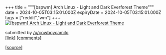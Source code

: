 +++
title = """[bspwm] Arch Linux - Light and Dark Everforest Theme"""
date = 2024-10-05T03:15:01.000Z
expiryDate = 2024-10-05T03:15:01.000Z
tags = ["reddit","wm"]
+++
[![[bspwm] Arch Linux - Light and Dark Everforest Theme](https://preview.redd.it/wrla617ouusd1.png?width=640&crop=smart&auto=webp&s=ff7ffcb3eaa5074098313684fe566389d3cbe17f "[bspwm] Arch Linux - Light and Dark Everforest Theme")](https://www.reddit.com/r/unixporn/comments/1fwh5lg/bspwm_arch_linux_light_and_dark_everforest_theme/)

submitted by [/u/cowboycamilo](https://www.reddit.com/user/cowboycamilo)  
[\[link\]](https://i.redd.it/wrla617ouusd1.png) [\[comments\]](https://www.reddit.com/r/unixporn/comments/1fwh5lg/bspwm_arch_linux_light_and_dark_everforest_theme/)

[[source]](https://www.reddit.com/r/unixporn/comments/1fwh5lg/bspwm_arch_linux_light_and_dark_everforest_theme/)

